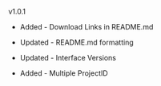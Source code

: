 v1.0.1

- Added - Download Links in README.md

- Updated - README.md formatting

- Updated - Interface Versions

- Added - Multiple ProjectID

